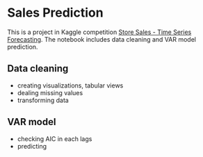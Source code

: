 # Sales Prediction
This is a project in Kaggle competition [Store Sales - Time Series Forecasting](https://www.kaggle.com/competitions/store-sales-time-series-forecasting). The notebook includes data cleaning and VAR model prediction.
## Data cleaning
- creating visualizations, tabular views
- dealing missing values
- transforming data
## VAR model
- checking AIC in each lags
- predicting

